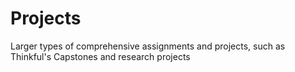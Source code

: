 # Projects
Larger types of comprehensive assignments and projects, such as Thinkful's Capstones and research projects

